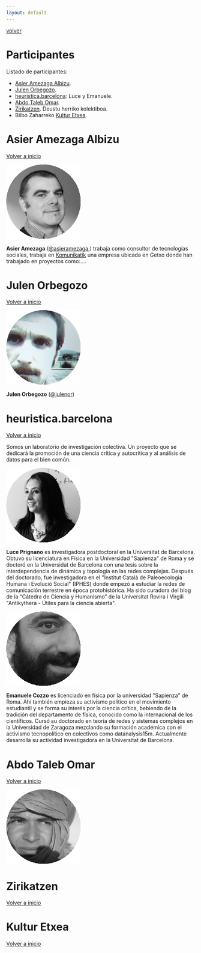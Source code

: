 ```yaml
---
layout: default
---
```


[volver](./)

# Participantes

Listado de participantes:

* [Asier Amezaga Albizu](#asier-amezaga-albizu).
* [Julen Orbegozo](#julen-orbegozo). 
* [heuristica.barcelona](#heuristica.barcelona): Luce y Emanuele.
* [Abdo Taleb Omar](abdo-taleb-omar).
* [Zirikatzen](#zirikatzen). Deustu herriko kolektiboa. 
* Bilbo Zaharreko [Kultur Etxea](#kultur-etxea).

# Asier Amezaga Albizu

[Volver a inicio](#participantes)

![](images/ponentes/Asier_Amezaga_Albizu_Circle.gif)

**Asier Amezaga** ([@asieramezaga ](https://twitter.com/asieramezaga)) trabaja como consultor de tecnologías sociales, trabaja en [Komunikatik]() una empresa ubicada en Getxo donde han trabajado en proyectos como:....


# Julen Orbegozo

[Volver a inicio](#participantes)

![](images/ponentes/Julen_Orbegozo_Circle.gif)

**Julen Orbegozo** ([@julenor](https://twitter.com/julenor))

# heuristica.barcelona

[Volver a inicio](#participantes)

Somos un laboratorio de investigación colectiva. Un proyecto que se dedicará la promoción de una ciencia crítica y autocrítica y al análisis de datos para el bien común.

![](images/ponentes/Luce_Prignano_circle.gif)

**Luce Prignano** es investigadora postdoctoral en la Universitat de Barcelona. Obtuvo su licenciatura en Física en la Universidad "Sapienza" de Roma y se doctoró en la Universidat de Barcelona con una tesis sobre la interdependencia de dinámica y topología en las redes complejas. Después del doctorado, fue investigadora en el "Institut Català de Paleoecologia Humana i Evolució Social" (IPHES) donde empezó a estudiar la redes de comunicación terrestre en época protohistórica. Ha sido curadora del blog de la “Cátedra de Ciencia y Humanismo” de la Universitat Rovira i Virgili "Antikythera - Útiles para la ciencia abierta".

![](images/ponentes/Emanuele_Cozzo_circle.gif)

**Emanuele Cozzo** es licenciado en física por la universidad "Sapienza" de Roma. Ahí también empieza su activismo político en el movimiento estudiantil y se forma su interés por la ciencia crítica, bebiendo de la tradición del departamento de física, conocido como la internacional de los científicos. Cursó su doctorado en teoría de redes y sistemas complejos en la Universidad de Zaragoza mezclando su formación académica con el activismo tecnopolítico en colectivos como datanalysis15m. Actualmente desarrolla su actividad investigadora en la Universitat de Barcelona.

# Abdo Taleb Omar

[Volver a inicio](#participantes)

![](images/ponentes/Abdo_Taleb_Omar_circle.gif)


# Zirikatzen

[Volver a inicio](#participantes)


# Kultur Etxea

[Volver a inicio](#participantes)